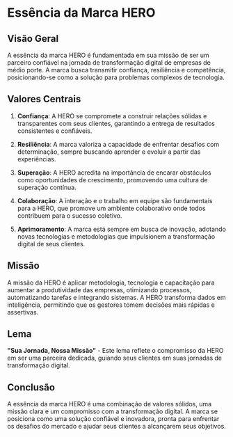 # Essência da Marca HERO

## Visão Geral

A essência da marca HERO é fundamentada em sua missão de ser um parceiro confiável na jornada de transformação digital de empresas de médio porte. A marca busca transmitir confiança, resiliência e competência, posicionando-se como a solução para problemas complexos de tecnologia.

## Valores Centrais

1. **Confiança**: A HERO se compromete a construir relações sólidas e transparentes com seus clientes, garantindo a entrega de resultados consistentes e confiáveis.

2. **Resiliência**: A marca valoriza a capacidade de enfrentar desafios com determinação, sempre buscando aprender e evoluir a partir das experiências.

3. **Superação**: A HERO acredita na importância de encarar obstáculos como oportunidades de crescimento, promovendo uma cultura de superação contínua.

4. **Colaboração**: A interação e o trabalho em equipe são fundamentais para a HERO, que promove um ambiente colaborativo onde todos contribuem para o sucesso coletivo.

5. **Aprimoramento**: A marca está sempre em busca de inovação, adotando novas tecnologias e metodologias que impulsionem a transformação digital de seus clientes.

## Missão

A missão da HERO é aplicar metodologia, tecnologia e capacitação para aumentar a produtividade das empresas, otimizando processos, automatizando tarefas e integrando sistemas. A HERO transforma dados em inteligência, permitindo que os gestores tomem decisões mais rápidas e assertivas.

## Lema

**"Sua Jornada, Nossa Missão"** - Este lema reflete o compromisso da HERO em ser uma parceira dedicada, guiando seus clientes em suas jornadas de transformação digital.

## Conclusão

A essência da marca HERO é uma combinação de valores sólidos, uma missão clara e um compromisso com a transformação digital. A marca se posiciona como uma solução confiável e inovadora, pronta para enfrentar os desafios do mercado e ajudar seus clientes a alcançarem seus objetivos.